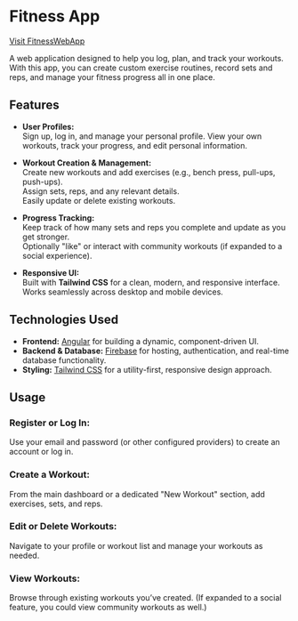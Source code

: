# Fitness App

[Visit FitnessWebApp](https://fitnesswebapp-40085.web.app/catalog)

A web application designed to help you log, plan, and track your workouts. With this app, you can create custom exercise routines, record sets and reps, and manage your fitness progress all in one place.

## Features

-   **User Profiles:**  
    Sign up, log in, and manage your personal profile. View your own workouts, track your progress, and edit personal information.

-   **Workout Creation & Management:**  
    Create new workouts and add exercises (e.g., bench press, pull-ups, push-ups).  
    Assign sets, reps, and any relevant details.  
    Easily update or delete existing workouts.

-   **Progress Tracking:**  
    Keep track of how many sets and reps you complete and update as you get stronger.  
    Optionally "like" or interact with community workouts (if expanded to a social experience).

-   **Responsive UI:**  
    Built with **Tailwind CSS** for a clean, modern, and responsive interface.  
    Works seamlessly across desktop and mobile devices.

## Technologies Used

-   **Frontend:** [Angular](https://angular.io/) for building a dynamic, component-driven UI.
-   **Backend & Database:** [Firebase](https://firebase.google.com/) for hosting, authentication, and real-time database functionality.
-   **Styling:** [Tailwind CSS](https://tailwindcss.com/) for a utility-first, responsive design approach.

## Usage

### Register or Log In:

Use your email and password (or other configured providers) to create an account or log in.

### Create a Workout:

From the main dashboard or a dedicated "New Workout" section, add exercises, sets, and reps.

### Edit or Delete Workouts:

Navigate to your profile or workout list and manage your workouts as needed.

### View Workouts:

Browse through existing workouts you’ve created. (If expanded to a social feature, you could view community workouts as well.)
